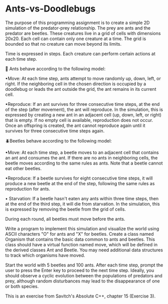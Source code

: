 
# Ants-vs-Doodlebugs

The purpose of this programming assignment is to create a simple 2D simulation of the predator-prey relationship. 
The prey are ants and the predator are beetles. These creatures live in a grid of cells with dimensions 20x20. 
Each cell can contain only one creature at a time. The grid is bounded so that no creature can move beyond its limits.

Time is expressed in steps. Each creature can perform certain actions at each time step.

🐜 Ants behave according to the following model:

•Move: At each time step, ants attempt to move randomly up, down, left, or right. If the neighboring cell in the chosen 
direction is occupied by a doodlebug or leads the ant outside the grid, the ant remains in its current cell.

•Reproduce: If an ant survives for three consecutive time steps, at the end of the step (after movement), the ant 
will reproduce. In the simulation, this is expressed by creating a new ant in an adjacent cell (up, down, left, or right) 
that is empty. If no empty cell is available, reproduction does not occur. Once an offspring is created, the ant cannot 
reproduce again until it survives for three consecutive time steps again.

🪲Beetles behave according to the following model:

•Move: At each time step, a beetle moves to an adjacent cell that contains an ant and consumes the ant. If there are no ants 
in neighboring cells, the beetle moves according to the same rules as ants. Note that a beetle cannot eat other beetles.

•Reproduce: If a beetle survives for eight consecutive time steps, it will produce a new beetle at the end of the step, following 
the same rules as reproduction for ants.

• Starvation: If a beetle hasn't eaten any ants within three time steps, then at the end of the third step, it will die 
from starvation. In the simulation, this is expressed by removing the beetle from the grid of cells.

During each round, all beetles must move before the ants.

Write a program to implement this simulation and visualize the world using ASCII characters "O" for ants and "X" for beetles. 
Create a class named Organism that contains the basic data common to ants and beetles. This class should have a virtual 
function named move, which will be defined in the derived classes Ant and Beetle. You may need additional data structures 
to track which organisms have moved.

Start the world with 5 beetles and 100 ants. After each time step, prompt the user to press the Enter key to proceed to 
the next time step. Ideally, you should observe a cyclic evolution between the populations of predators and prey, although 
random disturbances may lead to the disappearance of one or both species.

This is an exercise from Savitch's Absolute C++, chapter 15 (Exercise 3).
